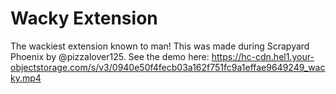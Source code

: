 # Wacky Extension
The wackiest extension known to man! This was made during Scrapyard Phoenix by @pizzalover125. See the demo here: https://hc-cdn.hel1.your-objectstorage.com/s/v3/0940e50f4fecb03a162f751fc9a1effae9649249_wacky.mp4
